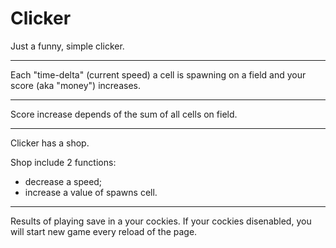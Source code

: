 # Clicker
Just a funny, simple clicker.
____________________________
Each "time-delta" (current speed) a cell is spawning on a field and your score (aka "money") increases.
____________________________
Score increase depends of the sum of all cells on field.
____________________________
Clicker has a shop.

Shop include 2 functions:
- decrease a speed;
- increase a value of spawns cell.
____________________________
Results of playing save in a your cockies.
If your cockies disenabled, you will start new game every reload of the page.

